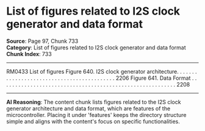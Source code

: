 # List of figures related to I2S clock generator and data format

**Source**: Page 97, Chunk 733  
**Category**: List of figures related to I2S clock generator and data format  
**Chunk Index**: 733

---

RM0433 List of figures
Figure 640. I2S clock generator architecture. . . . . . . . . . . . . . . . . . . . . . . . . . . . . . . . . . . . . . . . . . . 2206
Figure 641. Data Format . . . . . . . . . . . . . . . . . . . . . . . . . . . . . . . . . . . . . . . . . . . . . . . . . . . . . . . . . . 2208

---

**AI Reasoning**: The content chunk lists figures related to the I2S clock generator architecture and data format, which are features of the microcontroller. Placing it under 'features' keeps the directory structure simple and aligns with the content's focus on specific functionalities.
